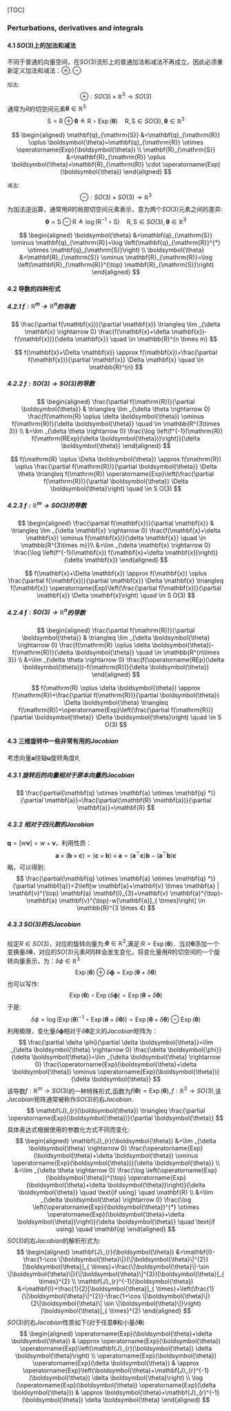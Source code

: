 [TOC]

### Perturbations, derivatives and integrals

#### 4.1 $SO(3)$上的加法和减法 

不同于普通的向量空间，在$SO(3)$流形上的普通加法和减法不再成立，因此必须重新定义加法和减法：$\oplus,\ominus$　

`加法`:
$$
\oplus : S O(3) \times \mathbb{R}^{3} \rightarrow S O(3)
$$
通常为$R$的切空间元素$\boldsymbol{\theta} \in \mathbb{R}^{3}$
$$
\mathrm{S}=\mathrm{R} \oplus \boldsymbol{\theta} \triangleq \mathrm{R} \circ \operatorname{Exp}(\boldsymbol{\theta}) \quad \mathrm{R}, \mathrm{S} \in S O(3), \boldsymbol{\theta} \in \mathbb{R}^{3}
$$

$$
\begin{aligned} \mathbf{q}_{\mathrm{S}} &=\mathbf{q}_{\mathrm{R}} \oplus \boldsymbol{\theta}=\mathbf{q}_{\mathrm{R}} \otimes \operatorname{Exp}(\boldsymbol{\theta}) \\ \mathbf{R}_{\mathrm{S}} &=\mathbf{R}_{\mathrm{R}} \oplus \boldsymbol{\theta}=\mathbf{R}_{\mathrm{R}} \cdot \operatorname{Exp}(\boldsymbol{\theta}) \end{aligned}
$$

`减法`:
$$
\ominus : S O(3) \times S O(3) \rightarrow \mathbb{R}^{3}
$$
为加法逆运算，通常用$R$的局部切空间元素表示，意为两个$SO(3)$元素之间的差异:
$$
\boldsymbol{\theta}=\mathrm{S} \ominus \mathrm{R} \triangleq \log \left(\mathrm{R}^{-1} \circ \mathrm{S}\right) \quad \mathrm{R}, \mathrm{S} \in S O(3), \boldsymbol{\theta} \in \mathbb{R}^{3}
$$

$$
\begin{aligned} \boldsymbol{\theta} &=\mathbf{q}_{\mathrm{S}} \ominus \mathbf{q}_{\mathrm{R}}=\log \left(\mathbf{q}_{\mathrm{R}}^{*} \otimes \mathbf{q}_{\mathrm{S}}\right) \\ \boldsymbol{\theta} &=\mathbf{R}_{\mathrm{S}} \ominus \mathbf{R}_{\mathrm{R}}=\log \left(\mathbf{R}_{\mathrm{R}}^{\top} \mathbf{R}_{\mathrm{S}}\right) \end{aligned}
$$

#### 4.2 导数的四种形式

##### 4.2.1 $f : \mathbb{R}^{m} \rightarrow \mathbb{R}^{n}$的导数

$$
\frac{\partial f(\mathbf{x})}{\partial \mathbf{x}} \triangleq \lim _{\delta \mathbf{x} \rightarrow 0} \frac{f(\mathbf{x}+\delta \mathbf{x})-f(\mathbf{x})}{\delta \mathbf{x}} \quad \in \mathbb{R}^{n \times m}
$$

$$
f(\mathbf{x}+\Delta \mathbf{x}) \approx f(\mathbf{x})+\frac{\partial f(\mathbf{x})}{\partial \mathbf{x}} \Delta \mathbf{x} \quad \in \mathbb{R}^{n}
$$

##### 4.2.2 $f : S O(3) \rightarrow S O(3)$的导数

$$
\begin{aligned} \frac{\partial f(\mathrm{R})}{\partial \boldsymbol{\theta}} & \triangleq \lim _{\delta \theta \rightarrow 0} \frac{f(\mathrm{R} \oplus \delta \boldsymbol{\theta}) \ominus f(\mathrm{R})}{\delta \boldsymbol{\theta}} \quad \in \mathbb{R^{3\times 3}} \\ &=\lim _{\delta \theta \rightarrow 0} \frac{\log \left(f^{-1}(\mathrm{R}) f(\mathrm{RExp}(\delta \boldsymbol{\theta}))\right)}{\delta \boldsymbol{\theta}} \end{aligned}
$$

$$
f(\mathrm{R} \oplus \Delta \boldsymbol{\theta}) \approx f(\mathrm{R}) \oplus \frac{\partial f(\mathrm{R})}{\partial \boldsymbol{\theta}} \Delta \theta \triangleq f(\mathrm{R}) \operatorname{Exp}\left(\frac{\partial f(\mathrm{R})}{\partial \boldsymbol{\theta}} \Delta \boldsymbol{\theta}\right) \quad \in S O(3)
$$

##### 4.2.3 $f : \mathbb{R}^{m} \rightarrow S O(3)$的导数

$$
\begin{aligned} \frac{\partial f(\mathbf{x})}{\partial \mathbf{x}} & \triangleq \lim _{\delta \mathbf{x} \rightarrow 0} \frac{f(\mathbf{x}+\delta \mathbf{x}) \ominus f(\mathbf{x})}{\delta \mathbf{x}} \quad \in \mathbb{R^{3\times m}}\\ &=\lim _{\delta \mathbf{x} \rightarrow 0} \frac{\log \left(f^{-1}(\mathbf{x}) f(\mathbf{x}+\delta \mathbf{x})\right)}{\delta \mathbf{x}} \end{aligned}
$$

$$
f(\mathbf{x}+\Delta \mathbf{x}) \approx f(\mathbf{x}) \oplus \frac{\partial f(\mathbf{x})}{\partial \mathbf{x}} \Delta \mathbf{x} \triangleq f(\mathbf{x}) \operatorname{Exp}\left(\frac{\partial f(\mathbf{x})}{\partial \mathbf{x}} \Delta \mathbf{x}\right) \quad \in S O(3)
$$

##### 4.2.4 $f : S O(3) \rightarrow \mathbb{R}^{n}$的导数 

$$
\begin{aligned} \frac{\partial f(\mathrm{R})}{\partial \boldsymbol{\theta}} & \triangleq \lim _{\delta \boldsymbol{\theta} \rightarrow 0} \frac{f(\mathrm{R} \oplus \delta \boldsymbol{\theta})-f(\mathrm{R})}{\delta \boldsymbol{\theta}} \quad \in \mathbb{R^{n\times 3}} \\ &=\lim _{\delta \theta \rightarrow 0} \frac{f(\operatorname{REp}(\delta \boldsymbol{\theta}))-f(\mathrm{R})}{\delta \boldsymbol{\theta}} \end{aligned}
$$

$$
f(\mathrm{R} \oplus \delta \boldsymbol{\theta}) \approx f(\mathrm{R})+\frac{\partial f(\mathrm{R})}{\partial \boldsymbol{\theta}} \Delta \boldsymbol{\theta} \triangleq f(\mathrm{R})+\operatorname{Exp}\left(\frac{\partial f(\mathrm{R})}{\partial \boldsymbol{\theta}} \Delta \boldsymbol{\theta}\right) \quad \in S O(3)
$$

#### 4.3 三维旋转中一些非常有用的$Jacobian$

考虑向量$\mathbf{a}$绕轴$\mathbf{u}$旋转角度$\theta$,

##### 4.3.1 旋转后的向量相对于原本向量的$Jacobian$

$$
\frac{\partial(\mathbf{q} \otimes \mathbf{a} \otimes \mathbf{q} *)}{\partial \mathbf{a}}=\frac{\partial(\mathbf{R} \mathbf{a})}{\partial \mathbf{a}}=\mathbf{R}
$$

##### 4.3.2 相对于四元数的$Jacobian$

$\mathbf{q}=[w \mathbf{v}]=w+\mathbf{v}$，利用性质：
$$
\mathbf{a} \times(\mathbf{b} \times \mathbf{c})=(\mathbf{c} \times \mathbf{b}) \times \mathbf{a}=\left(\mathbf{a}^{\top} \mathbf{c}\right) \mathbf{b}-\left(\mathbf{a}^{\top} \mathbf{b}\right) \mathbf{c}
$$
略，可以得到:
$$
\frac{\partial(\mathbf{q} \otimes \mathbf{a} \otimes \mathbf{q} *)}{\partial \mathbf{q}}=2\left[w \mathbf{a}+\mathbf{v} \times \mathbf{a} | \mathbf{v}^{\top} \mathbf{a} \mathbf{I}_{3}+\mathbf{v} \mathbf{a}^{\top}-\mathbf{a} \mathbf{v}^{\top}-w[\mathbf{a}]_{ \times}\right] \in \mathbb{R}^{3 \times 4}
$$


##### 4.3.3 $SO(3)$的右$Jacobian$

给定$R\in SO(3)$，对应的旋转向量为:$\boldsymbol{\theta} \in \mathbb{R}^{3}$,满足:$\mathrm{R}=\operatorname{Exp}(\boldsymbol{\theta})$．当对$\boldsymbol{\theta}$添加一个变换量$\delta \boldsymbol{\theta}$，对应的$SO(3)$元素$R$同样会发生变化，将变化量用$R$的切空间的一个旋转向量表示，为：$\delta \phi \in \mathbb{R}^{3}$
$$
\operatorname{Exp}(\boldsymbol{\theta}) \oplus \delta \boldsymbol{\phi}=\operatorname{Exp}(\boldsymbol{\theta}+\delta \boldsymbol{\theta})
$$
也可以写作:
$$
\operatorname{Exp}(\boldsymbol{\theta}) \circ \operatorname{Exp}(\delta \boldsymbol{\phi})=\operatorname{Exp}(\boldsymbol{\theta}+\delta \boldsymbol{\theta})
$$
于是:
$$
\delta \phi=\log \left(\operatorname{Exp}(\boldsymbol{\theta})^{-1} \circ \operatorname{Exp}(\boldsymbol{\theta}+\delta \boldsymbol{\theta})\right)=\operatorname{Exp}(\boldsymbol{\theta}+\delta \boldsymbol{\theta}) \ominus \operatorname{Exp}(\boldsymbol{\theta})
$$
利用极限，变化量$\delta \boldsymbol{\phi}$相对于$\delta \boldsymbol{\theta}$定义的$Jacobian$矩阵为：
$$
\frac{\partial \delta \phi}{\partial \delta \boldsymbol{\theta}}=\lim _{\delta \boldsymbol{\theta} \rightarrow 0} \frac{\delta \boldsymbol{\phi}}{\delta \boldsymbol{\theta}}=\lim _{\delta \boldsymbol{\theta} \rightarrow 0} \frac{\operatorname{Exp}(\boldsymbol{\theta}+\delta \boldsymbol{\theta}) \ominus \operatorname{Exp}(\boldsymbol{\theta})}{\delta \boldsymbol{\theta}}
$$
该导数$f : \mathbb{R}^{m} \rightarrow S O(3)$的一种特殊形式,函数为$f(\boldsymbol{\theta})=\operatorname{Exp}(\boldsymbol{\theta}), f:\mathbb{R}^3\rightarrow SO(3)$,该$Jacobian$矩阵通常被称作$SO(3)$的右$Jacobian$.
$$
\mathbf{J}_{r}(\boldsymbol{\theta}) \triangleq \frac{\partial \operatorname{Exp}(\boldsymbol{\theta})}{\partial \boldsymbol{\theta}}
$$
具体表达式根据使用的参数化方式不同而变化:
$$
\begin{aligned} \mathbf{J}_{r}(\boldsymbol{\theta}) &=\lim _{\delta \boldsymbol{\theta} \rightarrow 0} \frac{\operatorname{Exp}(\boldsymbol{\theta}+\delta \boldsymbol{\theta}) \ominus \operatorname{Exp}(\boldsymbol{\theta})}{\delta \boldsymbol{\theta}} \\ &=\lim _{\delta \theta \rightarrow 0} \frac{\log \left(\operatorname{Exp}(\boldsymbol{\theta})^{\top} \operatorname{Exp}(\boldsymbol{\theta}+\delta \boldsymbol{\theta})\right)}{\delta \boldsymbol{\theta}} \quad \text{if using} \quad \mathbf{R} \\ &=\lim _{\delta \boldsymbol{\theta} \rightarrow 0} \frac{\log \left(\operatorname{Exp}(\boldsymbol{\theta})^{*} \otimes \operatorname{Exp}(\boldsymbol{\theta}+\delta \boldsymbol{\theta})\right)}{\delta \boldsymbol{\theta}} \quad \text{if using} \quad \mathbf{q} \end{aligned}
$$
$SO(3)$的右$Jacobian$的解析形式为:
$$
\begin{aligned} \mathbf{J}_{r}(\boldsymbol{\theta}) &=\mathbf{I}-\frac{1-\cos \|\boldsymbol{\theta}\|}{\|\boldsymbol{\theta}\|^{2}}[\boldsymbol{\theta}]_{ \times}+\frac{\|\boldsymbol{\theta}\|-\sin \|\boldsymbol{\theta}\|}{\|\boldsymbol{\theta}\|^{3}}[\boldsymbol{\theta}]_{ \times}^{2} \\ \mathbf{J}_{r}^{-1}(\boldsymbol{\theta}) &=\mathbf{I}+\frac{1}{2}[\boldsymbol{\theta}]_{ \times}+\left(\frac{1}{\|\boldsymbol{\theta}\|^{2}}-\frac{1+\cos \|\boldsymbol{\theta}\|}{2\|\boldsymbol{\theta}\| \sin \|\boldsymbol{\theta}\|}\right)[\boldsymbol{\theta}]_{ \times}^{2} \end{aligned}
$$
$SO(3)$的右$Jacobian$性质如下(对于任意$\boldsymbol{\theta}$和小量$\delta\boldsymbol{\theta}$)
$$
\begin{aligned} \operatorname{Exp}(\boldsymbol{\theta}+\delta \boldsymbol{\theta}) & \approx \operatorname{Exp}(\boldsymbol{\theta}) \operatorname{Exp}\left(\mathbf{J}_{r}(\boldsymbol{\theta}) \delta \boldsymbol{\theta}\right) \\ \operatorname{Exp}(\boldsymbol{\theta}) \operatorname{Exp}(\delta \boldsymbol{\theta}) & \approx \operatorname{Exp}\left(\boldsymbol{\theta}+\mathbf{J}_{r}^{-1}(\boldsymbol{\theta}) \delta \boldsymbol{\theta}\right) \\ \log (\operatorname{Exp}(\boldsymbol{\theta}) \operatorname{Exp}(\delta \boldsymbol{\theta})) & \approx \boldsymbol{\theta}+\mathbf{J}_{r}^{-1}(\boldsymbol{\theta}) \delta \boldsymbol{\theta} \end{aligned}
$$
